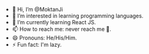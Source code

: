 - 👋 Hi, I’m @MoktanJi
- 👀 I’m interested in learning programming languages.
- 🌱 I’m currently learning React JS.
- 📫 How to reach me: never reach me 🤣.
- 😄 Pronouns: He/His/Him.
- ⚡ Fun fact: I'm lazy.

<!---
MoktanJi/MoktanJi is a ✨ special ✨ repository because its `README.md` (this file) appears on your GitHub profile.
You can click the Preview link to take a look at your changes.
--->

